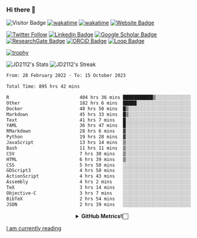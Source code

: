 ### Hi there 👋
![Visitor Badge](https://visitor-badge.laobi.icu/badge?page_id=JD2112.JD2112)
[![wakatime](https://github.com/JD2112/JD2112/actions/workflows/waka-readme.yml/badge.svg)](https://github.com/JD2112/JD2112/actions/workflows/waka-readme.yml)
[![wakatime](https://wakatime.com/badge/user/fe95275f-909a-4147-a45d-624981173898.svg)](https://wakatime.com/@fe95275f-909a-4147-a45d-624981173898)
[![Website Badge](https://img.shields.io/badge/website-informational?style=flat-square)](http://jyotirmoydas.netlify.app)

[![Twitter Follow](https://img.shields.io/twitter/follow/jyotirmoy21?style=social)](https://twitter.com/jyotirmoy21)
[![Linkedin Badge](https://img.shields.io/badge/-jyotirmoy-blue?style=plastic&logo=Linkedin&logoColor=white&link=https://www.linkedin.com/in/dasjyotirmoy/)](https://www.linkedin.com/in/dasjyotirmoy/)
[![Google Scholar Badge](https://img.shields.io/badge/-jyotirmoy-blue?style=plastic&logo=GoogleScholar&logoColor=white&link=https://scholar.google.se/citations?user=IMBYOv8AAAAJ&hl=en)](https://scholar.google.se/citations?user=IMBYOv8AAAAJ&hl=en)
[![ResearchGate Badge](https://img.shields.io/badge/-jyotirmoy-cyan?style=plastic&logo=ResearchGate&logoColor=white&link=https://www.researchgate.net/profile/Jyotirmoy-Das-3)](https://www.researchgate.net/profile/Jyotirmoy-Das-3)
[![ORCiD Badge](https://img.shields.io/badge/-jyotirmoy-green?style=plastic&logo=orcid&logoColor=white&link=https://orcid.org/0000-0002-5649-4658)](https://orcid.org/0000-0002-5649-4658)
[![Loop Badge](https://img.shields.io/badge/-jyotirmoy-orange?style=plastic&logo=Loop&logoColor=white&link=https://loop.frontiersin.org/people/1519976/overview)](https://loop.frontiersin.org/people/1519976/overview)

[![trophy](https://github-profile-trophy.vercel.app/?username=JD2112)](https://github.com/ryo-ma/github-profile-trophy)

<!--
**JD2112/JD2112** is a ✨ _special_ ✨ repository because its `README.md` (this file) appears on your GitHub profile.

Here are some ideas to get you started:

- 🔭 I’m currently working on ...
- 🌱 I’m currently learning ...
- 👯 I’m looking to collaborate on ...
- 🤔 I’m looking for help with ...
- 💬 Ask me about ...
- 📫 How to reach me: ...
- 😄 Pronouns: ...
- ⚡ Fun fact: ...
![JD2112's Top Languages](https://github-readme-stats.vercel.app/api/top-langs/?username=JD2112&theme=vue-dark&show_icons=true&hide_border=true&layout=compact)
-->
![JD2112's Stats](https://github-readme-stats.vercel.app/api?username=JD2112&theme=vue-dark&show_icons=true&hide_border=true&count_private=true)
![JD2112's Streak](https://github-readme-streak-stats.herokuapp.com/?user=JD2112&theme=vue-dark&hide_border=true)





<!--START_SECTION:waka-->

```txt
From: 28 February 2022 - To: 15 October 2023

Total Time: 895 hrs 42 mins

R                          404 hrs 36 mins ███████████▒░░░░░░░░░░░░░   45.17 %
Other                      182 hrs 6 mins  █████░░░░░░░░░░░░░░░░░░░░   20.33 %
Docker                     48 hrs 50 mins  █▒░░░░░░░░░░░░░░░░░░░░░░░   05.45 %
Markdown                   45 hrs 33 mins  █▒░░░░░░░░░░░░░░░░░░░░░░░   05.09 %
Text                       41 hrs 7 mins   █░░░░░░░░░░░░░░░░░░░░░░░░   04.59 %
YAML                       36 hrs 47 mins  █░░░░░░░░░░░░░░░░░░░░░░░░   04.11 %
RMarkdown                  28 hrs 6 mins   ▓░░░░░░░░░░░░░░░░░░░░░░░░   03.14 %
Python                     19 hrs 28 mins  ▓░░░░░░░░░░░░░░░░░░░░░░░░   02.17 %
JavaScript                 13 hrs 14 mins  ▒░░░░░░░░░░░░░░░░░░░░░░░░   01.48 %
Bash                       11 hrs 11 mins  ▒░░░░░░░░░░░░░░░░░░░░░░░░   01.25 %
CSV                        7 hrs 30 mins   ▒░░░░░░░░░░░░░░░░░░░░░░░░   00.84 %
HTML                       6 hrs 39 mins   ▒░░░░░░░░░░░░░░░░░░░░░░░░   00.74 %
CSS                        5 hrs 50 mins   ░░░░░░░░░░░░░░░░░░░░░░░░░   00.65 %
GDScript3                  4 hrs 50 mins   ░░░░░░░░░░░░░░░░░░░░░░░░░   00.54 %
ActionScript               4 hrs 43 mins   ░░░░░░░░░░░░░░░░░░░░░░░░░   00.53 %
Assembly                   4 hrs 2 mins    ░░░░░░░░░░░░░░░░░░░░░░░░░   00.45 %
TeX                        3 hrs 14 mins   ░░░░░░░░░░░░░░░░░░░░░░░░░   00.36 %
Objective-C                3 hrs 7 mins    ░░░░░░░░░░░░░░░░░░░░░░░░░   00.35 %
BibTeX                     2 hrs 54 mins   ░░░░░░░░░░░░░░░░░░░░░░░░░   00.32 %
JSON                       2 hrs 39 mins   ░░░░░░░░░░░░░░░░░░░░░░░░░   00.30 %
```

<!--END_SECTION:waka-->

<div align="center">
    <details>
        <summary><b>GitHub Metrics👇🏻</b></summary>
    <br>
        
[Get Details](https://metrics.lecoq.io/insights/JD2112)
    </details>
</div>

<a target="_blank" href="https://www.goodreads.com/user/show/21242415-jyotirmoy-das">I am currently reading</a>


